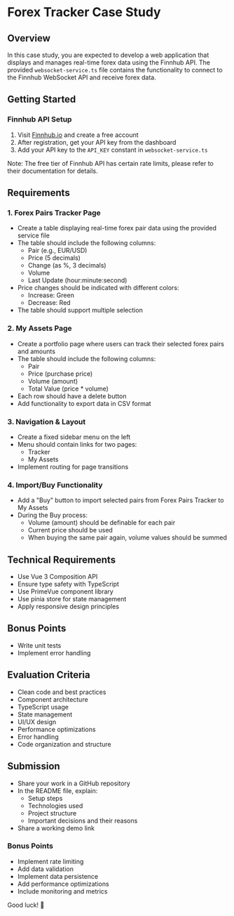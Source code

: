 # Forex Tracker Case Study

## Overview
In this case study, you are expected to develop a web application that displays and manages real-time forex data using the Finnhub API. The provided `websocket-service.ts` file contains the functionality to connect to the Finnhub WebSocket API and receive forex data.

## Getting Started

### Finnhub API Setup
1. Visit [Finnhub.io](https://finnhub.io/) and create a free account
2. After registration, get your API key from the dashboard
3. Add your API key to the `API_KEY` constant in `websocket-service.ts`

Note: The free tier of Finnhub API has certain rate limits, please refer to their documentation for details.

## Requirements

### 1. Forex Pairs Tracker Page
- Create a table displaying real-time forex pair data using the provided service file
- The table should include the following columns:
  - Pair (e.g., EUR/USD)
  - Price (5 decimals)
  - Change (as %, 3 decimals)
  - Volume
  - Last Update (hour:minute:second)
- Price changes should be indicated with different colors:
  - Increase: Green
  - Decrease: Red
- The table should support multiple selection

### 2. My Assets Page
- Create a portfolio page where users can track their selected forex pairs and amounts
- The table should include the following columns:
  - Pair
  - Price (purchase price)
  - Volume (amount)
  - Total Value (price * volume)
- Each row should have a delete button
- Add functionality to export data in CSV format

### 3. Navigation & Layout
- Create a fixed sidebar menu on the left
- Menu should contain links for two pages:
  - Tracker
  - My Assets
- Implement routing for page transitions

### 4. Import/Buy Functionality
- Add a "Buy" button to import selected pairs from Forex Pairs Tracker to My Assets
- During the Buy process:
  - Volume (amount) should be definable for each pair
  - Current price should be used
  - When buying the same pair again, volume values should be summed

## Technical Requirements
- Use Vue 3 Composition API
- Ensure type safety with TypeScript
- Use PrimeVue component library
- Use pinia store for state management
- Apply responsive design principles

## Bonus Points
- Write unit tests
- Implement error handling

## Evaluation Criteria
- Clean code and best practices
- Component architecture
- TypeScript usage
- State management
- UI/UX design
- Performance optimizations
- Error handling
- Code organization and structure

## Submission
- Share your work in a GitHub repository
- In the README file, explain:
  - Setup steps
  - Technologies used
  - Project structure
  - Important decisions and their reasons
- Share a working demo link

### Bonus Points
- Implement rate limiting
- Add data validation
- Implement data persistence
- Add performance optimizations
- Include monitoring and metrics

Good luck! 🚀

